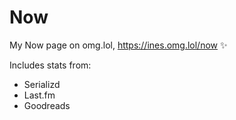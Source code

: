 # Now

My Now page on omg.lol, https://ines.omg.lol/now ✨

Includes stats from:

- Serializd
- Last.fm
- Goodreads
